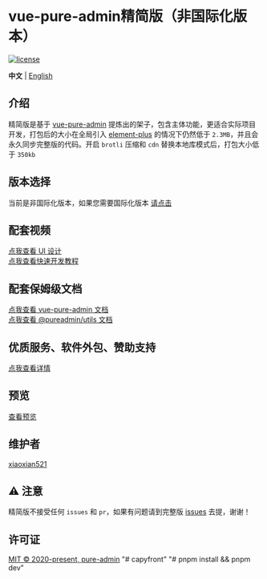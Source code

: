<h1>vue-pure-admin精简版（非国际化版本）</h1>

[![license](https://img.shields.io/github/license/pure-admin/vue-pure-admin.svg)](LICENSE)

**中文** | [English](./README.en-US.md)

## 介绍

精简版是基于 [vue-pure-admin](https://github.com/pure-admin/vue-pure-admin) 提炼出的架子，包含主体功能，更适合实际项目开发，打包后的大小在全局引入 [element-plus](https://element-plus.org) 的情况下仍然低于 `2.3MB`，并且会永久同步完整版的代码。开启 `brotli` 压缩和 `cdn` 替换本地库模式后，打包大小低于 `350kb`

## 版本选择

当前是非国际化版本，如果您需要国际化版本 [请点击](https://github.com/pure-admin/pure-admin-thin/tree/i18n)

## 配套视频

[点我查看 UI 设计](https://www.bilibili.com/video/BV17g411T7rq)  
[点我查看快速开发教程](https://www.bilibili.com/video/BV1kg411v7QT)

## 配套保姆级文档

[点我查看 vue-pure-admin 文档](https://pure-admin.github.io/pure-admin-doc)  
[点我查看 @pureadmin/utils 文档](https://pure-admin-utils.netlify.app)

## 优质服务、软件外包、赞助支持

[点我查看详情](https://pure-admin.github.io/pure-admin-doc/pages/service/)

## 预览

[查看预览](https://pure-admin-thin.netlify.app/#/login)

## 维护者

[xiaoxian521](https://github.com/xiaoxian521)

## ⚠️ 注意

精简版不接受任何 `issues` 和 `pr`，如果有问题请到完整版 [issues](https://github.com/pure-admin/vue-pure-admin/issues/new/choose) 去提，谢谢！

## 许可证

[MIT © 2020-present, pure-admin](./LICENSE)
"# capyfront" 
"# pnpm install && pnpm dev" 
